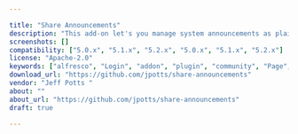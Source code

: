 ```yaml
---

title: "Share Announcements"
description: "This add-on let's you manage system announcements as plain text files in the Data Dictionary, then it displays those announcements on the Alfresco Share login page. Old announcements can be kept in an archive folder--those will be ignored by the announcements RESTful endpoint. The add-on also includes an \\\"Announcements\\\" dashlet that displays the same set of announcements shown on the login page to unauthenticated users in a dashlet on authenticated user dashboards."
screenshots: []
compatibility: ["5.0.x", "5.1.x", "5.2.x", "5.0.x", "5.1.x", "5.2.x"]
license: "Apache-2.0"
keywords: ["alfresco", "Login", "addon", "plugin", "community", "Page", "System", "Announcements"]
download_url: "https://github.com/jpotts/share-announcements"
vendor: "Jeff Potts ‌"
about: ""
about_url: "https://github.com/jpotts/share-announcements"
draft: true

---
```

